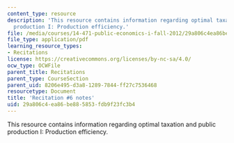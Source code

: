 ```yaml
---
content_type: resource
description: 'This resource contains information regarding optimal taxation and public
  production I: Production efficiency.'
file: /media/courses/14-471-public-economics-i-fall-2012/29a806c4ea86be885853fdb9f23fc3b4_MIT14_471F12_recnotes6.pdf
file_type: application/pdf
learning_resource_types:
- Recitations
license: https://creativecommons.org/licenses/by-nc-sa/4.0/
ocw_type: OCWFile
parent_title: Recitations
parent_type: CourseSection
parent_uid: 8206e495-d3a8-1289-7844-ff27c7536468
resourcetype: Document
title: 'Recitation #6 notes'
uid: 29a806c4-ea86-be88-5853-fdb9f23fc3b4
---
```

This resource contains information regarding optimal taxation and public production I: Production efficiency.